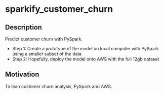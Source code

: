 # sparkify_customer_churn

## Description
Predict customer churn with PySpark. 

* Step 1: Create a prototype of the model on local computer with PySpark using a smaller subset of the data
* Step 2: Hopefully, deploy the model onto AWS with the full 12gb dataset

## Motivation
To lean customer churn analysis, PySpark and AWS.
